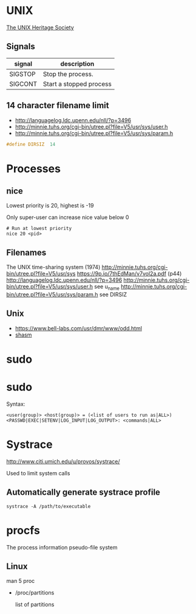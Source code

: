 # UNIX

[The UNIX Heritage Society](http://www.tuhs.org)


## Signals

| signal  | description             |
|------- |----------------------- |
| SIGSTOP | Stop the process.       |
| SIGCONT | Start a stopped process |


## 14 character filename limit

- <http://languagelog.ldc.upenn.edu/nll/?p=3496>
- <http://minnie.tuhs.org/cgi-bin/utree.pl?file=V5/usr/sys/user.h>
- <http://minnie.tuhs.org/cgi-bin/utree.pl?file=V5/usr/sys/param.h>

```C
#define DIRSIZ  14
```


# Processes


## nice

Lowest priority is 20, highest is -19

Only super-user can increase nice value below 0

```shell
# Run at lowest priority
nice 20 <pid>
```


## Filenames

The UNIX time-sharing system (1974) <http://minnie.tuhs.org/cgi-bin/utree.pl?file=V5/usr/sys> <https://9p.io/7thEdMan/v7vol2a.pdf> (p44) <http://languagelog.ldc.upenn.edu/nll/?p=3496> <http://minnie.tuhs.org/cgi-bin/utree.pl?file=V5/usr/sys/user.h> see u<sub>name</sub> <http://minnie.tuhs.org/cgi-bin/utree.pl?file=V5/usr/sys/param.h> see DIRSIZ


## Unix

- <https://www.bell-labs.com/usr/dmr/www/odd.html>
- [shasm](http://lists.gnu.org/archive/html/bug-bash/2001-02/msg00054.html)


# sudo


# sudo

Syntax:

```
<user(group)> <host(group)> = (<list of users to run as|ALL>) <PASSWD|EXEC|SETENV|LOG_INPUT|LOG_OUTPUT>: <commands|ALL>
```


# Systrace

<http://www.citi.umich.edu/u/provos/systrace/>

Used to limit system calls


## Automatically generate systrace profile

```shell
systrace -A /path/to/executable
```


# procfs

The process information pseudo-file system


## Linux

man 5 proc

- /proc/partitions
    
    list of partitions
